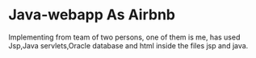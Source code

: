 # Java-webapp As Airbnb
Implementing from team of two persons, one of them is me, has used Jsp,Java servlets,Oracle database
and html inside the files jsp and java.
